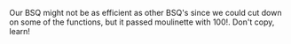 Our BSQ might not be as efficient as other BSQ's since we could cut down on some of the functions, but it passed moulinette with 100!.
Don't copy, learn!
